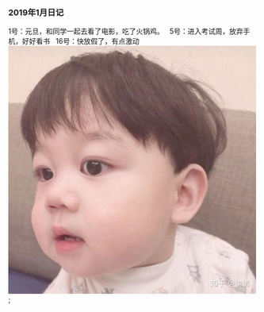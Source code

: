 ### 2019年1月日记

1号：元旦，和同学一起去看了电影，吃了火锅鸡。
&nbsp;
5号：进入考试周，放弃手机，好好看书
&nbsp;
16号：快放假了，有点激动
![](images/s1.jpg);